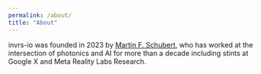 ```yaml
---
permalink: /about/
title: "About"
---
```


invrs-io was founded in 2023 by [Martin F. Schubert](https://www.linkedin.com/in/mfschubert/), who has worked at the intersection of photonics and AI for more than a decade including stints at Google X and Meta Reality Labs Research.
